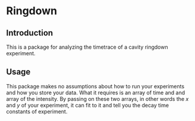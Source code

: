# Ringdown 

## Introduction 

This is a package for analyzing the timetrace of a cavity ringdown experiment.

## Usage

This package makes no assumptions about how to run your experiments and how you store your data. What it requires is an array of time and and array of the intensity. By passing on these two arrays, in other words the $x$ and $y$ of your experiment, it can fit to it and tell you the decay time constants of experiment.
